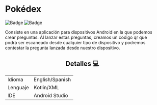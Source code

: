 # Pokédex

![Badge](https://img.shields.io/badge/LICENCE-FREE-blue)
![Badge](https://img.shields.io/badge/STATUS-FINISHED-green)

Consiste en una aplicación para dispositivos Android en la que podemos crear preguntas. Al lanzar estas preguntas, creamos un codigo qr que podrá ser escaneado desde cualquier tipo de dispositivo y podremos contestar la pregunta lanzada desde nuestro dispositivo.

<div align="center">

## Detalles 💻

|               |                  |
| ------------- | ---------------- |
| Idioma        | English/Spanish  |
| Lenguaje      | Kotlin/XML       |
| IDE           | Android Studio   |

</div>
